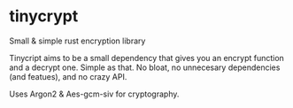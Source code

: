 # tinycrypt
Small & simple rust encryption library

Tinycript aims to be a small dependency that gives you an encrypt function and a decrypt one. Simple as that. No bloat, no unnecesary dependencies (and featues), and no crazy API.

Uses Argon2 & Aes-gcm-siv for cryptography.